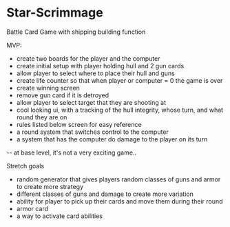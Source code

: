 # Star-Scrimmage
Battle Card Game with shipping building function


MVP:

- create two boards for the player and the computer
- create initial setup with player holding hull and 2 gun cards
- allow player to select where to place their hull and guns
- create life counter so that when player or computer = 0 the game is over
- create winning screen
- remove gun card if it is detroyed
- allow player to select target that they are shooting at
- cool looking ui, with a tracking of the hull integrity, whose turn, and what round they are on
- rules listed below screen for easy reference
- a round system that switches control to the computer
- a system that has the computer do damage to the player on its turn

-- at base level, it's not a very exciting game..


Stretch goals
- random generator that gives players random classes of guns and armor to create more strategy
- different classes of guns and damage to create more variation
- ability for player to pick up their cards and move them during their round
- armor card 
- a way to activate card abilities